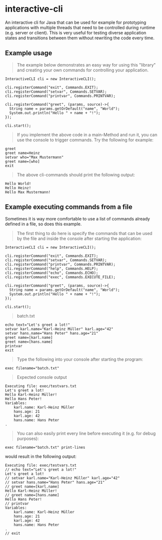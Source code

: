 # interactive-cli
An interactive cli for Java that can be used for example for prototyping applications with multiple threads that need to be controlled during runtime (e.g. server or client). This is very useful for testing diverse application states and transitions between them without rewriting the code every time.

## Example usage
> The example below demonstrates an easy way for using this "library" and creating your own commands for controlling your application.
```
InteractiveCLI cli = new InteractiveCLI();

cli.registerCommand("exit", Commands.EXIT);
cli.registerCommand("setvar", Commands.SETVAR);
cli.registerCommand("printvar", Commands.PRINTVAR);

cli.registerCommand("greet", (params, source)->{
  String name = params.getOrDefault("name", "World");
  System.out.println("Hello " + name + "!");
});

cli.start();
```

>If you implement the above code in a main-Method and run it, you can use the console to trigger commands. 
Try the following for example:
```
greet
greet name=Heinz
setvar who="Max Mustermann"
greet name=[who]
exit
```

> The above cli-commands should print the following output:
```
Hello World!
Hello Heinz!
Hello Max Mustermann!
```

## Example executing commands from a file
Sometimes it is way more comfortable to use a list of commands already defined in a file, so does this example.

> The first thing to do here is specify the commands that can be used by the file and inside the console after starting the application:
```
InteractiveCLI cli = new InteractiveCLI();
		
cli.registerCommand("exit", Commands.EXIT);
cli.registerCommand("setvar", Commands.SETVAR);
cli.registerCommand("printvar", Commands.PRINTVAR);
cli.registerCommand("help", Commands.HELP);
cli.registerCommand("echo", Commands.ECHO);
cli.registerCommand("exec", Commands.EXECUTE_FILE);

cli.registerCommand("greet", (params, source)->{
  String name = params.getOrDefault("name", "World");
  System.out.println("Hello " + name + "!");
});

cli.start();
```

> batch.txt
```
echo text="Let's greet a lot!"
setvar karl.name="Karl-Heinz Müller" karl.age="42"
setvar hans.name="Hans Peter" hans.age="21"
greet name=[karl.name]
greet name=[hans.name]
printvar
exit
```

> Type the following into your console after starting the program:
```
exec filename="batch.txt"
```

> Expected console output
```
Executing file: exec/testvars.txt
Let's greet a lot!
Hello Karl-Heinz Müller!
Hello Hans Peter!
Variables:
	karl.name: Karl-Heinz Müller
	hans.age: 21
	karl.age: 42
	hans.name: Hans Peter
.
```

> You can also easily print every line before executing it (e.g. for debug purposes):
```
exec filename="batch.txt" print-lines
```
would result in the following output:
```
Executing file: exec/testvars.txt
// echo text="Let's greet a lot!"
Let's greet a lot!
// setvar karl.name="Karl-Heinz Müller" karl.age="42"
// setvar hans.name="Hans Peter" hans.age="21"
// greet name=[karl.name]
Hello Karl-Heinz Müller!
// greet name=[hans.name]
Hello Hans Peter!
// printvar
Variables:
	karl.name: Karl-Heinz Müller
	hans.age: 21
	karl.age: 42
	hans.name: Hans Peter
.
// exit
```
